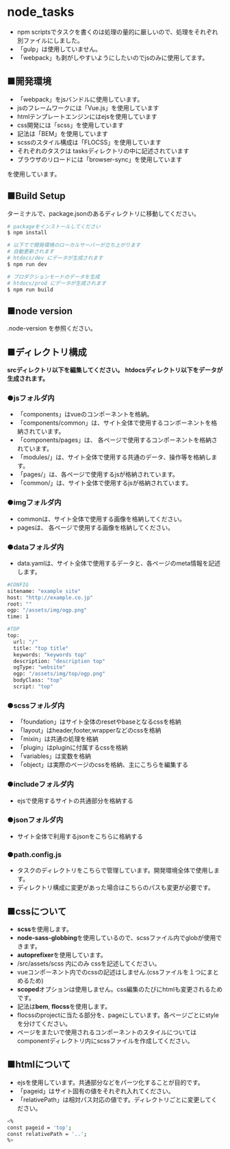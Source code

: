 # node_tasks

* npm scriptsでタスクを書くのは処理の量的に厳しいので、処理をそれぞれ別ファイルにしました。
* 「gulp」は使用していません。  
* 「webpack」も剥がしやすいようにしたいのでjsのみに使用してます。

## ■開発環境

* 「webpack」をjsバンドルに使用しています。
* jsのフレームワークには「Vue.js」を使用しています
* htmlテンプレートエンジンにはejsを使用しています
* css開発には「scss」を使用しています
* 記法は「BEM」を使用しています
* scssのスタイル構成は「FLOCSS」を使用しています
* それぞれのタスクは tasksディレクトリの中に記述されています
* ブラウザのリロードには「browser-sync」を使用しています

を使用しています。

## ■Build Setup

ターミナルで、package.jsonのあるディレクトリに移動してください。

``` bash
# packageをインストールしてください
$ npm install

# 以下でで開発環境のローカルサーバーが立ち上がります
# 自動更新されます
# htdocs/dev にデータが生成されます
$ npm run dev

# プロダクションモードのデータを生成
# htdocs/prod にデータが生成されます
$ npm run build
```

## ■node version
.node-version を参照ください。

## ■ディレクトリ構成

<b>srcディレクトリ以下を編集してください。</b>
<b>htdocsディレクトリ以下をデータが生成されます。</b>

### ●jsフォルダ内

* 「components」はvueのコンポーネントを格納。
* 「components/common」は、サイト全体で使用するコンポーネントを格納されています。
* 「components/pages」は、 各ページで使用するコンポーネントを格納されています。
* 「modules/」は、サイト全体で使用する共通のデータ、操作等を格納します。
* 「pages/」は、各ページで使用するjsが格納されています。
* 「common/」は、サイト全体で使用するjsが格納されています。

### ●imgフォルダ内

* commonは、サイト全体で使用する画像を格納してください。
* pagesは、 各ページで使用する画像を格納してください。

### ●dataフォルダ内

* data.yamlは、サイト全体で使用するデータと、各ページのmeta情報を記述します。

``` bash
#CONFIG
sitename: "example site"
host: "http://example.co.jp"
root: ""
ogp: "/assets/img/ogp.png"
time: 1

#TOP
top:
  url: "/"
  title: "top title"
  keywords: "keywords top"
  description: "description top"
  ogType: "website"
  ogp: "/assets/img/top/ogp.png"
  bodyClass: "top"
  script: "top"

```

### ●scssフォルダ内

* 「foundation」はサイト全体のresetやbaseとなるcssを格納
* 「layout」はheader,footer,wrapperなどのcssを格納
* 「mixin」は共通の処理を格納
* 「plugin」はpluginに付属するcssを格納
* 「variables」は変数を格納
* 「object」は実際のページのcssを格納、主にこちらを編集する

### ●includeフォルダ内

* ejsで使用するサイトの共通部分を格納する

### ●jsonフォルダ内

* サイト全体で利用するjsonをこちらに格納する

### ●path.config.js

* タスクのディレクトリをこちらで管理しています。開発環境全体で使用します。
* ディレクトリ構成に変更があった場合はこちらのパスも変更が必要です。

## ■cssについて

* <b>scss</b>を使用します。
* <b>node-sass-globbing</b>を使用しているので、scssファイル内でglobが使用できます。
* <b>autoprefixer</b>を使用しています。
* /src/assets/scss 内にのみ cssを記述してください。
* vueコンポーネント内でのcssの記述はしません.(cssファイルを１つにまとめるため)
* <b>scoped</b>オプションは使用しません。css編集のたびにhtmlも変更されるためです。
* 記法は<b>bem</b>, <b>flocss</b>を使用します。
* flocssのprojectに当たる部分を、pageにしています。各ページごとにstyleを分けてください。
* ページをまたいで使用されるコンポーネントのスタイルについてはcomponentディレクトリ内にscssファイルを作成してください。

## ■htmlについて

* ejsを使用しています。共通部分などをパーツ化することが目的です。
* 「pageid」はサイト固有の値をそれぞれ入れてください。
* 「relativePath」は相対パス対応の値です。ディレクトリごとに変更してください。

``` bash
<%
const pageid = 'top';
const relativePath = '..';
%>

```
